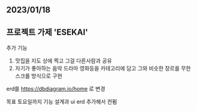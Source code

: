 ## 2023/01/18

## 프로젝트 가제 'ESEKAI'


추가 기능

1. 맛집을 지도 상에 찍고 그걸 다른사람과 공유
2. 자기가 좋아하는 음악 드라마 영화등을 카테고리에 담고 그와 비슷한  장르를 무한 스크롤 방식으로 구현

erd를 https://dbdiagram.io/home 로 변경

목표
토요일까지 기능 설계과 ui erd 추가해서 컨펌